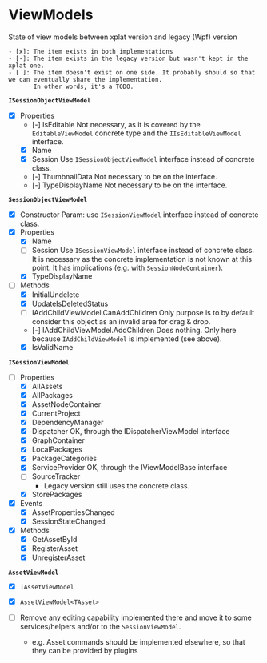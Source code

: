 # ViewModels

State of view models between xplat version and legacy (Wpf) version
```
- [x]: The item exists in both implementations
- [-]: The item exists in the legacy version but wasn't kept in the xplat one.
- [ ]: The item doesn't exist on one side. It probably should so that we can eventually share the implementation.
       In other words, it's a TODO.
```

**`ISessionObjectViewModel`**

- [x] Properties
    - [-] IsEditable
        Not necessary, as it is covered by the `EditableViewModel` concrete type and the `IIsEditableViewModel` interface.
    - [x] Name
    - [x] Session
        Use `ISessionObjectViewModel` interface instead of concrete class.
    - [-] ThumbnailData
        Not necessary to be on the interface.
    - [-] TypeDisplayName
        Not necessary to be on the interface.

**`SessionObjectViewModel`**

- [x] Constructor
    Param: use `ISessionViewModel` interface instead of concrete class.
- [x] Properties
    - [x] Name
    - [ ] Session
        Use `ISessionViewModel` interface instead of concrete class.
        It is necessary as the concrete implementation is not known at this point.
        It has implications (e.g. with `SessionNodeContainer`).
    - [x] TypeDisplayName
- [ ] Methods
    - [x] InitialUndelete
    - [x] UpdateIsDeletedStatus
    - [ ] IAddChildViewModel.CanAddChildren
        Only purpose is to by default consider this object as an invalid area for drag & drop.
    - [-] IAddChildViewModel.AddChildren
        Does nothing. Only here because `IAddChildViewModel` is implemented (see above).
    - [x] IsValidName

**`ISessionViewModel`**

- [ ] Properties
    - [x] AllAssets
    - [x] AllPackages
    - [x] AssetNodeContainer
    - [x] CurrentProject
    - [x] DependencyManager
    - [x] Dispatcher
        OK, through the IDispatcherViewModel interface
    - [x] GraphContainer
    - [x] LocalPackages
    - [x] PackageCategories
    - [x] ServiceProvider
        OK, through the IViewModelBase interface
    - [ ] SourceTracker
      - Legacy version still uses the concrete class.
    - [x] StorePackages
- [x] Events
  - [x] AssetPropertiesChanged
  - [x] SessionStateChanged
- [x] Methods
    - [x] GetAssetById
    - [x] RegisterAsset
    - [x] UnregisterAsset

**`AssetViewModel`**

- [x] `IAssetViewModel`
- [x] `AssetViewModel<TAsset>`

- [ ] Remove any editing capability implemented there and move it to some services/helpers and/or to the `SessionViewModel`.
    - e.g. Asset commands should be implemented elsewhere, so that they can be provided by plugins

